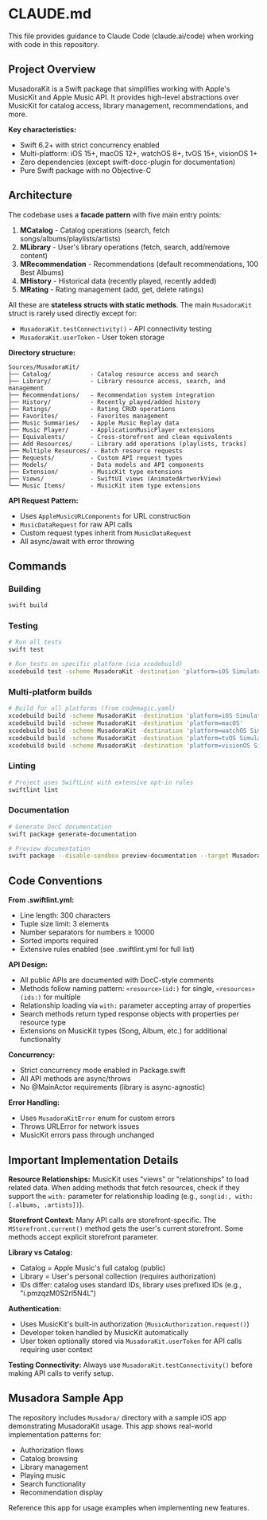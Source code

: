 # CLAUDE.md

This file provides guidance to Claude Code (claude.ai/code) when working with code in this repository.

## Project Overview

MusadoraKit is a Swift package that simplifies working with Apple's MusicKit and Apple Music API. It provides high-level abstractions over MusicKit for catalog access, library management, recommendations, and more.

**Key characteristics:**
- Swift 6.2+ with strict concurrency enabled
- Multi-platform: iOS 15+, macOS 12+, watchOS 8+, tvOS 15+, visionOS 1+
- Zero dependencies (except swift-docc-plugin for documentation)
- Pure Swift package with no Objective-C

## Architecture

The codebase uses a **facade pattern** with five main entry points:

1. **MCatalog** - Catalog operations (search, fetch songs/albums/playlists/artists)
2. **MLibrary** - User's library operations (fetch, search, add/remove content)
3. **MRecommendation** - Recommendations (default recommendations, 100 Best Albums)
4. **MHistory** - Historical data (recently played, recently added)
5. **MRating** - Rating management (add, get, delete ratings)

All these are **stateless structs with static methods**. The main `MusadoraKit` struct is rarely used directly except for:
- `MusadoraKit.testConnectivity()` - API connectivity testing
- `MusadoraKit.userToken` - User token storage

**Directory structure:**
```
Sources/MusadoraKit/
├── Catalog/           - Catalog resource access and search
├── Library/           - Library resource access, search, and management
├── Recommendations/   - Recommendation system integration
├── History/           - Recently played/added history
├── Ratings/           - Rating CRUD operations
├── Favorites/         - Favorites management
├── Music Summaries/   - Apple Music Replay data
├── Music Player/      - ApplicationMusicPlayer extensions
├── Equivalents/       - Cross-storefront and clean equivalents
├── Add Resources/     - Library add operations (playlists, tracks)
├── Multiple Resources/ - Batch resource requests
├── Requests/          - Custom API request types
├── Models/            - Data models and API components
├── Extension/         - MusicKit type extensions
├── Views/             - SwiftUI views (AnimatedArtworkView)
└── Music Items/       - MusicKit item type extensions
```

**API Request Pattern:**
- Uses `AppleMusicURLComponents` for URL construction
- `MusicDataRequest` for raw API calls
- Custom request types inherit from `MusicDataRequest`
- All async/await with error throwing

## Commands

### Building
```bash
swift build
```

### Testing
```bash
# Run all tests
swift test

# Run tests on specific platform (via xcodebuild)
xcodebuild test -scheme MusadoraKit -destination 'platform=iOS Simulator,name=iPhone 17'
```

### Multi-platform builds
```bash
# Build for all platforms (from codemagic.yaml)
xcodebuild build -scheme MusadoraKit -destination 'platform=iOS Simulator,name=iPhone 17'
xcodebuild build -scheme MusadoraKit -destination 'platform=macOS'
xcodebuild build -scheme MusadoraKit -destination 'platform=watchOS Simulator,name=Apple Watch Ultra 2 (49mm)'
xcodebuild build -scheme MusadoraKit -destination 'platform=tvOS Simulator,name=Apple TV 4K (3rd generation)'
xcodebuild build -scheme MusadoraKit -destination 'platform=visionOS Simulator,name=Apple Vision Pro'
```

### Linting
```bash
# Project uses SwiftLint with extensive opt-in rules
swiftlint lint
```

### Documentation
```bash
# Generate DocC documentation
swift package generate-documentation

# Preview documentation
swift package --disable-sandbox preview-documentation --target MusadoraKit
```

## Code Conventions

**From .swiftlint.yml:**
- Line length: 300 characters
- Tuple size limit: 3 elements
- Number separators for numbers ≥ 10000
- Sorted imports required
- Extensive rules enabled (see .swiftlint.yml for full list)

**API Design:**
- All public APIs are documented with DocC-style comments
- Methods follow naming pattern: `<resource>(id:)` for single, `<resources>(ids:)` for multiple
- Relationship loading via `with:` parameter accepting array of properties
- Search methods return typed response objects with properties per resource type
- Extensions on MusicKit types (Song, Album, etc.) for additional functionality

**Concurrency:**
- Strict concurrency mode enabled in Package.swift
- All API methods are async/throws
- No @MainActor requirements (library is async-agnostic)

**Error Handling:**
- Uses `MusadoraKitError` enum for custom errors
- Throws URLError for network issues
- MusicKit errors pass through unchanged

## Important Implementation Details

**Resource Relationships:**
MusicKit uses "views" or "relationships" to load related data. When adding methods that fetch resources, check if they support the `with:` parameter for relationship loading (e.g., `song(id:, with: [.albums, .artists])`).

**Storefront Context:**
Many API calls are storefront-specific. The `MStorefront.current()` method gets the user's current storefront. Some methods accept explicit storefront parameter.

**Library vs Catalog:**
- Catalog = Apple Music's full catalog (public)
- Library = User's personal collection (requires authorization)
- IDs differ: catalog uses standard IDs, library uses prefixed IDs (e.g., "i.pmzqzM0S2rl5N4L")

**Authentication:**
- Uses MusicKit's built-in authorization (`MusicAuthorization.request()`)
- Developer token handled by MusicKit automatically
- User token optionally stored via `MusadoraKit.userToken` for API calls requiring user context

**Testing Connectivity:**
Always use `MusadoraKit.testConnectivity()` before making API calls to verify setup.

## Musadora Sample App

The repository includes `Musadora/` directory with a sample iOS app demonstrating MusadoraKit usage. This app shows real-world implementation patterns for:
- Authorization flows
- Catalog browsing
- Library management
- Playing music
- Search functionality
- Recommendation display

Reference this app for usage examples when implementing new features.